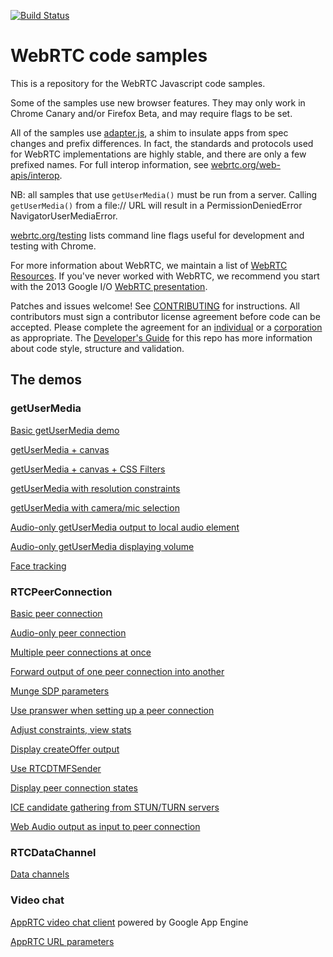 [![Build Status](https://travis-ci.org/webrtc/samples.svg)](https://travis-ci.org/webrtc/samples)

# WebRTC code samples #

This is a repository for the WebRTC Javascript code samples.

Some of the samples use new browser features. They may only work in Chrome Canary and/or Firefox Beta, and may require flags to be set.

All of the samples use [adapter.js](https://github.com/webrtc/adapter/adapter.js), a shim to insulate apps from spec changes and prefix differences. In fact, the standards and protocols used for WebRTC implementations are highly stable, and there are only a few prefixed names. For full interop information, see [webrtc.org/web-apis/interop](http://www.webrtc.org/web-apis/interop).

NB: all samples that use `getUserMedia()` must be run from a server. Calling `getUserMedia()` from a file:// URL will result in a PermissionDeniedError NavigatorUserMediaError.

[webrtc.org/testing](http://www.webrtc.org/testing) lists command line flags useful for development and testing with Chrome.

For more information about WebRTC, we maintain a list of [WebRTC Resources](https://docs.google.com/document/d/1idl_NYQhllFEFqkGQOLv8KBK8M3EVzyvxnKkHl4SuM8/edit). If you've never worked with WebRTC, we recommend you start with the 2013 Google I/O [WebRTC presentation](http://www.youtube.com/watch?v=p2HzZkd2A40).

Patches and issues welcome! See [CONTRIBUTING](https://github.com/webrtc/samples/CONTRIBUTING.md) for instructions. All contributors must sign a contributor license agreement before code can be accepted. Please complete the agreement for an [individual](https://developers.google.com/open-source/cla/individual) or a [corporation](https://developers.google.com/open-source/cla/corporate) as appropriate. The [Developer's Guide](https://bit.ly/webrtcdevguide) for this repo has more information about code style, structure and validation.

## The demos ##

### getUserMedia ###

[Basic getUserMedia demo](https://webrtc.github.io/samples/src/content/getusermedia/gum)

[getUserMedia + canvas](https://webrtc.github.io/samples/src/content/getusermedia/canvas)

[getUserMedia + canvas + CSS Filters](https://webrtc.github.io/samples/src/content/getusermedia/filter)

[getUserMedia with resolution constraints](https://webrtc.github.io/samples/src/content/getusermedia/resolution)

[getUserMedia with camera/mic selection](https://webrtc.github.io/samples/src/content/getusermedia/source)

[Audio-only getUserMedia output to local audio element](https://webrtc.github.io/samples/src/content/getusermedia/audio)

[Audio-only getUserMedia displaying volume](https://webrtc.github.io/samples/src/content/getusermedia/volume)

[Face tracking](https://webrtc.github.io/samples/src/content/getusermedia/face)

### RTCPeerConnection ###

[Basic peer connection](https://webrtc.github.io/samples/src/content/peerconnection/pc1)

[Audio-only peer connection](https://webrtc.github.io/samples/src/content/peerconnection/audio)

[Multiple peer connections at once](https://webrtc.github.io/samples/src/content/peerconnection/multiple)

[Forward output of one peer connection into another](https://webrtc.github.io/samples/src/content/peerconnection/multiple-relay)

[Munge SDP parameters](https://webrtc.github.io/samples/src/content/peerconnection/munge-sdp)

[Use pranswer when setting up a peer connection](https://webrtc.github.io/samples/src/content/peerconnection/pr-answer)

[Adjust constraints, view stats](https://webrtc.github.io/samples/src/content/peerconnection/constraints)

[Display createOffer output](https://webrtc.github.io/samples/src/content/peerconnection/create-offer)

[Use RTCDTMFSender](https://webrtc.github.io/samples/src/content/peerconnection/dtmf)

[Display peer connection states](https://webrtc.github.io/samples/src/content/peerconnection/states)

[ICE candidate gathering from STUN/TURN servers](https://webrtc.github.io/samples/src/content/peerconnection/trickle-ice)

[Web Audio output as input to peer connection](https://webrtc.github.io/samples/src/content/peerconnection/webaudio-input)

### RTCDataChannel ###

[Data channels](https://webrtc.github.io/samples/src/content/datachannel)

### Video chat ###

[AppRTC video chat client](https://apprtc.appspot.com) powered by Google App Engine

[AppRTC URL parameters](https://apprtc.appspot.com/html/params.html)



